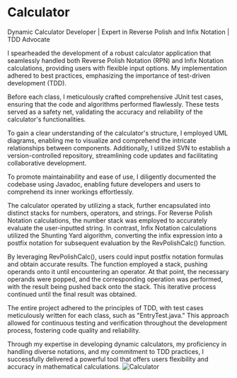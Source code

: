 # Calculator
Dynamic Calculator Developer | Expert in Reverse Polish and Infix Notation | TDD Advocate

I spearheaded the development of a robust calculator application that seamlessly handled both Reverse Polish Notation (RPN) and Infix Notation calculations, providing users with flexible input options. My implementation adhered to best practices, emphasizing the importance of test-driven development (TDD).

Before each class, I meticulously crafted comprehensive JUnit test cases, ensuring that the code and algorithms performed flawlessly. These tests served as a safety net, validating the accuracy and reliability of the calculator's functionalities.

To gain a clear understanding of the calculator's structure, I employed UML diagrams, enabling me to visualize and comprehend the intricate relationships between components. Additionally, I utilized SVN to establish a version-controlled repository, streamlining code updates and facilitating collaborative development.

To promote maintainability and ease of use, I diligently documented the codebase using Javadoc, enabling future developers and users to comprehend its inner workings effortlessly.

The calculator operated by utilizing a stack, further encapsulated into distinct stacks for numbers, operators, and strings. For Reverse Polish Notation calculations, the number stack was employed to accurately evaluate the user-inputted string. In contrast, Infix Notation calculations utilized the Shunting Yard algorithm, converting the infix expression into a postfix notation for subsequent evaluation by the RevPolishCalc() function.

By leveraging RevPolishCalc(), users could input postfix notation formulas and obtain accurate results. The function employed a stack, pushing operands onto it until encountering an operator. At that point, the necessary operands were popped, and the corresponding operation was performed, with the result being pushed back onto the stack. This iterative process continued until the final result was obtained.

The entire project adhered to the principles of TDD, with test cases meticulously written for each class, such as "EntryTest.java." This approach allowed for continuous testing and verification throughout the development process, fostering code quality and reliability.

Through my expertise in developing dynamic calculators, my proficiency in handling diverse notations, and my commitment to TDD practices, I successfully delivered a powerful tool that offers users flexibility and accuracy in mathematical calculations.
![Calculator](https://user-images.githubusercontent.com/95189863/144627894-465e66cf-74ff-411d-ba6b-f100aee354bc.JPG)

